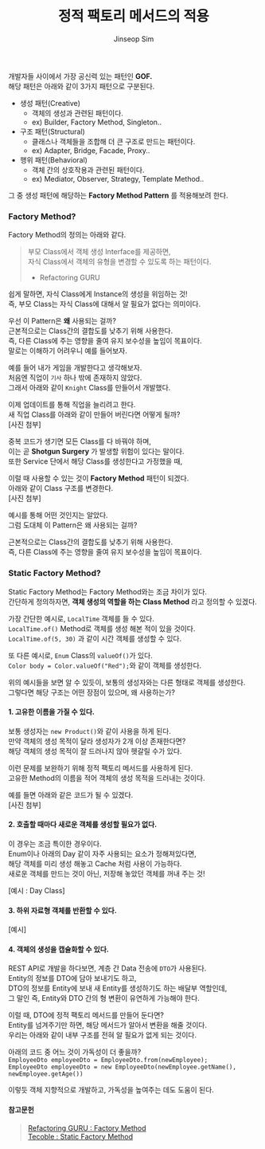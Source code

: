 ﻿---
layout: post
title: "정적 팩토리 메서드의 적용"
categories: ToyProject
tags: [develop]
author:
  - Jinseop Sim
---
개발자들 사이에서 가장 공신력 있는 패턴인 __GOF.__  
해당 패턴은 아래와 같이 3가지 패턴으로 구분된다.  
- 생성 패턴(Creative)
  - 객체의 생성과 관련된 패턴이다.
  - ex) Builder, Factory Method, Singleton..
- 구조 패턴(Structural)
  - 클래스나 객체들을 조합해 더 큰 구조로 만드는 패턴이다.
  - ex) Adapter, Bridge, Facade, Proxy..
- 행위 패턴(Behavioral)
  - 객체 간의 상호작용과 관련된 패턴이다.
  - ex) Mediator, Observer, Strategy, Template Method..

그 중 생성 패턴에 해당하는 __Factory Method Pattern__ 를 적용해보려 한다.  

### Factory Method?
Factory Method의 정의는 아래와 같다.  

> 부모 Class에서 객체 생성 Interface를 제공하면,  
> 자식 Class에서 객체의 유형을 변경할 수 있도록 하는 패턴이다.  
> - Refactoring GURU  

쉽게 말하면, 자식 Class에게 Instance의 생성을 위임하는 것!  
즉, 부모 Class는 자식 Class에 대해서 알 필요가 없다는 의미이다.  

우선 이 Pattern은 __왜__ 사용되는 걸까?  
근본적으로는 Class간의 결합도를 낮추기 위해 사용한다.  
즉, 다른 Class에 주는 영향을 줄여 유지 보수성을 높임이 목표이다.  
말로는 이해하기 어려우니 예를 들어보자.  

예를 들어 내가 게임을 개발한다고 생각해보자.  
처음엔 직업이 ```기사``` 하나 밖에 존재하지 않았다.  
그래서 아래와 같이 ```Knight``` Class를 만들어서 개발했다.  

이제 업데이트를 통해 직업을 늘리려고 한다.  
새 직업 Class를 아래와 같이 만들어 버린다면 어떻게 될까?  
[사진 첨부]

중복 코드가 생기면 모든 Class를 다 바꿔야 하며,  
이는 곧 __Shotgun Surgery__ 가 발생할 위험이 있다는 말이다.  
또한 Service 단에서 해당 Class를 생성한다고 가정했을 때,  


이럴 때 사용할 수 있는 것이 __Factory Method__ 패턴이 되겠다.  
아래와 같이 Class 구조를 변경한다.  
[사진 첨부]

예시를 통해 어떤 것인지는 알았다.  
그럼 도대체 이 Pattern은 왜 사용되는 걸까?  

근본적으로는 Class간의 결합도를 낮추기 위해 사용한다.  
즉, 다른 Class에 주는 영향을 줄여 유지 보수성을 높임이 목표이다.  

### Static Factory Method?
Static Factory Method는 Factory Method와는 조금 차이가 있다.  
간단하게 정의하자면, __객체 생성의 역할을 하는 Class Method__ 라고 정의할 수 있겠다.  

가장 간단한 예시로, ```LocalTime``` 객체를 들 수 있다.  
```LocalTime.of()``` Method로 객체를 생성 해본 적이 있을 것이다.  
```LocalTime.of(5, 30)``` 과 같이 시간 객체를 생성할 수 있다.  

또 다른 예시로, ```Enum``` Class의 ```valueOf()```가 있다.  
```Color body = Color.valueOf("Red");```와 같이 객체를 생성한다.  

위의 예시들을 보면 알 수 있듯이, 보통의 생성자와는 다른 형태로 객체를 생성한다.  
그렇다면 해당 구조는 어떤 장점이 있으며, 왜 사용하는가?  

#### 1. 고유한 이름을 가질 수 있다.
보통 생성자는 ```new Product()```와 같이 사용을 하게 된다.  
만약 객체의 생성 목적이 달라 생성자가 2개 이상 존재한다면?  
해당 객체의 생성 목적이 잘 드러나지 않아 헷갈릴 수가 있다.  

이런 문제를 보완하기 위해 정적 팩토리 메서드를 사용하게 된다.  
고유한 Method의 이름을 적어 객체의 생성 목적을 드러내는 것이다.  

예를 들면 아래와 같은 코드가 될 수 있겠다.  
[사진 첨부]

#### 2. 호출할 때마다 새로운 객체를 생성할 필요가 없다.
이 경우는 조금 특이한 경우이다.  
Enum이나 아래의 Day 같이 자주 사용되는 요소가 정해져있다면,  
해당 객체를 미리 생성 해놓고 Cache 처럼 사용이 가능하다.  
새로운 객체를 만드는 것이 아닌, 저장해 놓았던 객체를 꺼내 주는 것!  

[예시 : Day Class]

#### 3. 하위 자료형 객체를 반환할 수 있다.
[예시]

#### 4. 객체의 생성을 캡슐화할 수 있다.
REST API로 개발을 하다보면, 계층 간 Data 전송에 ```DTO```가 사용된다.  
Entity의 정보를 DTO에 담아 보내기도 하고,  
DTO의 정보를 Entity에 보내 새 Entity를 생성하기도 하는 배달부 역할인데,  
그 말인 즉, Entity와 DTO 간의 형 변환이 유연하게 가능해야 한다.  

이럴 때, DTO에 정적 팩토리 메서드를 만들어 둔다면?  
Entity를 넘겨주기만 하면, 해당 메서드가 알아서 변환을 해줄 것이다.  
우리는 아래와 같이 내부 구조를 전혀 알 필요가 없게 되는 것이다.  

아래의 코드 중 어느 것이 가독성이 더 좋을까?  
```EmployeeDto employeeDto = EmployeeDto.from(newEmployee);```  
```EmployeeDto employeeDto = new EmployeeDto(newEmployee.getName(), newEmployee.getAge())```  

이렇듯 객체 지향적으로 개발하고, 가독성을 높여주는 데도 도움이 된다.  

#### 참고문헌
> [Refactoring GURU : Factory Method](https://refactoring.guru/ko/design-patterns/factory-method)  
> [Tecoble : Static Factory Method](https://tecoble.techcourse.co.kr/post/2020-05-26-static-factory-method/)  
